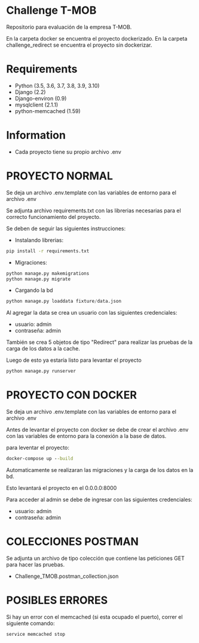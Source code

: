 Challenge T-MOB
====================
Repositorio para evaluación de la empresa T-MOB.

En la carpeta docker se encuentra el proyecto dockerizado.
En la carpeta challenge_redirect se encuentra el proyecto sin dockerizar.

Requirements
============

- Python (3.5, 3.6, 3.7, 3.8, 3.9, 3.10)
- Django (2.2)
- Django-environ (0.9)
- mysqlclient (2.1.1)
- python-memcached (1.59)

Information
===========
- Cada proyecto tiene su propio archivo .env


PROYECTO NORMAL
===============

Se deja un archivo .env.template con las variables de entorno para el archivo .env

Se adjunta archivo requirements.txt con las librerias necesarias para el correcto funcionamiento del proyecto.

Se deben de seguir las siguientes instrucciones:

- Instalando librerias:
```cmd
pip install -r requirements.txt
```

- Migraciones:
```python
python manage.py makemigrations
python manage.py migrate
```

- Cargando la bd
```python
python manage.py loaddata fixture/data.json
```

Al agregar la data se crea un usuario con las siguientes credenciales:
- usuario: admin
- contraseña: admin

También se crea 5 objetos de tipo "Redirect" para realizar las pruebas de la carga de los datos a la cache.

Luego de esto ya estaría listo para levantar el proyecto
```python
python manage.py runserver
```

PROYECTO CON DOCKER
===================
Se deja un archivo .env.template con las variables de entorno para el archivo .env

Antes de levantar el proyecto con docker se debe de crear el archivo .env con las variables de entorno para la conexión a la base de datos.

para leventar el proyecto:
```cmd
docker-compose up --build
```

Automaticamente se realizaran las migraciones y la carga de los datos en la bd.

Esto levantará el proyecto en el 0.0.0.0:8000

Para acceder al admin se debe de ingresar con las siguientes credenciales:
- usuario: admin
- contraseña: admin

COLECCIONES POSTMAN
===================
Se adjunta un archivo de tipo colección que contiene las peticiones GET para hacer las pruebas.

- Challenge_TMOB.postman_collection.json

POSIBLES ERRORES
================
Si hay un error con el memcached (si esta ocupado el puerto), correr el siguiente comando:
```cmd
service memcached stop
```
